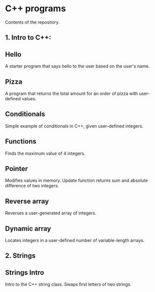 # C++ programs
Contents of the repository.

## 1. Intro to C++:

## Hello

A starter program that says hello to the user based on the user's name.

## Pizza

A program that returns the total amount for an order of pizza with user-defined values.

## Conditionals

Simple example of conditionals in C++, given user-defined integers.

## Functions

Finds the maximum value of 4 integers.

## Pointer

Modifies values in memory. Update function returns sum and absolute difference of two integers.

## Reverse array

Reverses a user-generated array of integers.

## Dynamic array

Locates integers in a user-defined number of variable-length arrays.

## 2. Strings
## Strings Intro

Intro to the C++ string class. Swaps first letters of two strings.
